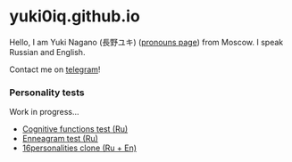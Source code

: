 # yuki0iq.github.io

Hello, I am Yuki Nagano (長野ユキ) ([pronouns page](https://pronouns.page/u/yuki.n)) from Moscow. I speak Russian and English.

Contact me on [telegram](https://t.me/yuki0iq)!

### Personality tests

Work in progress...

- [Cognitive functions test (Ru)](/mbti)
- [Enneagram test (Ru)](/ennea)
- [16personalities clone (Ru + En)](/16p)
